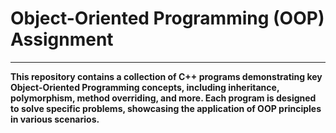 # Object-Oriented Programming (OOP) Assignment
___________________________________________________

**This repository contains a collection of C++ programs demonstrating key Object-Oriented Programming concepts, 
including inheritance, polymorphism, method overriding, and more. Each program is designed to solve specific 
problems, showcasing the application of OOP principles in various scenarios.**
